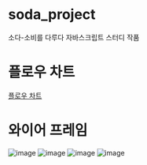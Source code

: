 # soda_project
소다-소비를 다루다 자바스크립트 스터디 작품

# 플로우 차트
[플로우 차트](https://viewer.diagrams.net/?border=0&tags=%7B%7D&highlight=0000ff&edit=_blank&layers=1&nav=1&title=%E1%84%89%E1%85%A9%E1%84%83%E1%85%A1_%E1%84%91%E1%85%B3%E1%86%AF%E1%84%85%E1%85%A9%E1%84%8B%E1%85%AE%E1%84%8E%E1%85%A1%E1%84%90%E1%85%B3.html&open=R7V1Nc6M4Gv41VO0ekkIIhDgabPd013ZtV%2BWwM3PZcmLa9g4xXkK6k%2F31KwmJDyHHchqMcEgOwUI4oEfP%2By1hwejx5VO2Omy%2Fpus4sRx7%2FWLBueWQHw%2BSP7TltWhB2C0aNtluXTSBquFu97%2BYN9q89Xm3jp8aHfM0TfLdodn4kO738UPeaFtlWfqz2e17mjT%2F62G1iVsNdw%2BrpN36r9063xat2PGr9t%2Fi3WYr%2FjNAQXHmcSU68yd52q7W6c9aE1xYMMrSNC%2BOHl%2BiOKGDJ8aluG555Gx5Y1m8z3Uu%2BPPe%2BZJ%2F33yO%2Fnn3%2BfcvD3df%2Fj1PbgB%2Fjh%2Br5Jk%2FMb%2Fb%2FFUMQZY%2B79cx%2FRbbguHP7S6P7w6rB3r2JwGdtG3zx4R8AuTwe7rPOYoO7f59lyRRmqQZadine9IePuVZ%2BlcsGi0HzoLIXYTkTPuR%2BFP%2BiLM8fqk18Uf8FKePcZ69ki78LPL5cPP5Brzi488KPAfzLtsacGSm8knDJ8ym%2FOpqTMkBH9Zzhrg9wuRhZzNrhulBAK0ZuR%2FbWsysEFuhTRsxOUvuByXk7sL7rIEH%2Bu8znTJspG%2Be2FDPSAdgH17YEIrz5GjD%2Fi4iK5jT717MrcCxMDkTiX9IPtq0A4YWDkR7yNpd2p%2FcSBi9MSOAxoyozQAC9sKmv82ZAuyOwMdN8D27Bb4Ke9fuC3qkwJ6A4Fo4YpMAWEHE8JlR4B0GBTmYYTH2uAKEXFVcIh6hBggZn7w56llMpsbqnnWgo7t6ztMnPtr0Y7Lb7MnxAxnsmCAT0kHeEbE34yced%2Bs1vTg8pLt9zgbGCy1vrkNp3tiUG7Jg6ABuX3D2ONeBp8Ab9oY31uV6QUk2CQjeAaYt5BQGFVtpNzJXAgF8YIVuZ7KZMa4liG17ubRlqU3aEVouEeqHo8D2bhHU46lz25uQDhTIRXT0Q4ZciBjtLg8JHfjlsg3JchkEUdQTJEhTbvaHhzCaTjOpwMatqU%2FGpMBm2qzSoJUyxI41E1KXQEgPFqx%2FwUuPyljazaO8bKG7TR%2Fvn586QXa5hFCFLMW2IwmJmhLS9W%2FbMjJQQOv1JSIdhTlEFAtVd0zwUQR8OvZE1SgBpJ1DasTMXCEriwPE5SlXqmQ6%2BHRG0O9pz4LaVKJf1TZxiLV%2BoIdk%2BFdJEifpJls9UnUYZzsyElRnNs99q06ctoheYuHqaE0VCPmUkKZKECyXXQkBH%2FmSXEa3GLflAFLIAXDbm%2FXsuPoqlSDJzSnCZ8ClNbVs7dpMmdNuChNKAJ6zPx2wO4pUkC2XC8Qg48aYfQuln47gbPlBFUgnxDrqi%2Fu4rSzjNfG2%2Bcc0y7fpJt2vkkXVKlmRVZ9%2FpOmBg%2FGfOM9fORrUzm1CFb%2Fs8t%2FZSHv80x%2B1M%2FMX%2Fs3sw6v4sCfPW7uIfvyjfq66jH0S12n7NE%2Fpc%2FYQvzFWIoyQr7JNnL%2FR0eccpSP55sTI4mSV73404xqdY4zUhtTM5ywkyjoQXiZRxFx2%2B9ZsLvQv4y5ls2uFjMRK8T1SD9WRHFR3YA%2FVP2JnFSZu6Ypct6wEEioQ6KHSn6CEk6DUFZS%2BiAqfEpRCMhkiKIE9gdw9yMB2DEPZGwvKg6DlmoUWaPsFl0SrhlWF3AlOggYjK4Kaw0nfNJD9sVByTIIXAMNQDiaUe0C5c2%2BTXTrLstVrrQNPOlXf%2FI021Cx2Oa4Z%2BPUZ0%2BoPhQxS9ycHxR1U8618lF%2FwrY5kfiXfqohSLXgSqIxnFh7zcb92LPkeICXpXE3nqsfkgu%2BogVHFFGeQhZVZOCI4EpIu80MLlsbFZTzSZUFq9s24bQeeF6M4HSOm0WCVE01%2FusESe00sPUVA0WtD2Vu%2B1VcFhwkGJWaIJ9rDgIJR1jyEc95tdiS6JCUHiqx8OG9B%2BOGyBDegGSpRsvnCKQLx%2F8zX9B1qbKypsQUfDTHLfHWFBJG4IRDJu%2Fl1K0Qp2IicwfVhMDlE2sQTfDpNPNPCjWACuXuQzUq%2Bift%2BZ%2FKtJYfLjBz5Ytpos6pUWQKPqiIGNC1Y326Xnl20HiYYNEwBaqTUjjhKtASXo6Wu0eObFYvCWkYPJxvzVGgjpL7Lr%2FmMg%2BW1MRw4rw3s8UXyh%2BOVdq1J57x6V%2FSvytOI6eZJS19OXSAqXo9dIMcXpf79xAsFDJL2Dn0WixDRjLFIhJvAOJGgDvspq5BojfBclBKPfFVMa%2FYPXnUE7Mnj1JbOZZJcI52OjLJ7yjuX47O2CJZDbuxUyytC5q1g3i2wR0690nEwh3qqNWnKUS9WunjNVFUhJqMaaDrF9TYZbPIwCRk4q1zlNsXT2QRxbyVbQxUQDC45RcBoapYMkM6i7kEjd25aHYwqP61cf3rd4fh3SugeFyMCld6MaBaTr2DxWF5TpDCpwEVCKDOV6qDVIx3s%2Ff3TgQ2Tah3cBwcaAXzr662I6RPrUtIYL2y7FJq6kbyyNN8YoXkklueyop6SmmJ997WTCsJmYZXnOsMzyhmSUe8KqQ9WxFvya2wx9fLGFUVcQa2SIKLhm%2FrC4LG4jjKzkFNSZjDf0YFKuyRg8o879q6IoInaq2KpNvftxdYJuDRlIitoC8IrW2Dmo6bpMfgCM%2BCMpmbKABfP0Q7AOWZVWwGnvXZzgrkDmH3DYFb7i2oRjHhFK91jzP047p8sgw2oQwdwWgJ6Bj11i7IANM1UVZdlKcymt3MjRQGXW1tmcEU7I2BpwxJv8HwxbIu9iZ2nVKKG8jSsMNZRbIF6hlMzp5v2ha5QrfPREA4h0wgnZoa8XabHxxezhTw8C8ngOSEz2%2BLxDQtH0f9vivV6x7%2Fi71dgJcmTwpAgOZwykvqiWJg%2FGoaSYRlJcedn1ItElIG8cgFXm%2BjKu0idJQlGz2LZlkJAte%2FjxUnsHBPvQVSvFamFcecURV5%2Fd2w5J2bwi407Gytvi%2FK9a1h5G8iI2srt%2FMpKvzqmuE9Mz6%2FwUu7TeDVui28PbUXBX7NnP2yQHrgQNaAcPkovkqmT2aNj9mjXFAjumWL2uFMYsA%2BYoWGBBnfa%2FrYXNhsW7YWqCqG2SXrl6ZaWNjUh34ImfXoGA3VXBQLXrFXw5Z135WgqvEzleyW6dDov58EAR%2BBnTCAYTQaRPk8FDBo8Nc0gUpXwKcM8GrXv6gTpWDgoa0sDODhZq2dwUDvk7pnmex5ZBFQG1aEoY2e6j7%2B3DonGUkWyOtsZvi7NiERCwhhW%2BpNmPIOV2hVD4i21prDSn4RvLzAblu90jxSGXdWGW44Ib4oMiSIQcNEtt8rNXSZ26bBLPxBnWPG7qwrEHUkYy5SbNgU%2Bj%2BLSFgYguIXDvzsQoGmVyxlE1473eYZF3F1VvE8zZPDGggjlmvn3hSEmcXJeMKRpMTBx4hsgTqZdq%2FTFiacdlvQcs8SJpwpLtgMdSrvBfpPZ8q4cH57pyGmmHo4scr400cVa94noOkTXj30a5iCI98BMMHcLs2G7EIo7v%2BooiyuFqg2Isgy6s%2FnY2NW5DcQvbW1s7DQTjX4gTYCC3%2FwyaQ50sMkx8NtZWUOnRQ%2FwaghPw2ppxJ1ftfBskeKCwjP88u1rmm4%2BZ2B9F2zt%2Fddvnw43w6Z%2FagzR37y%2BIThP7mClnOTvJRfUJVcRkxyOS%2Brtk0a6wTuQN1QsVckFsuNK1gyaG3%2Ffq1QGZI32bje%2FzBp26dmveIW4Ob0wOPHOBvkCYRL3%2BtKGchxPvNxlNKQODCP1sLnasZFaf4%2BcidQa43glmhoGUnBgaFIPmpe9xA6tnZIaGU5qzz%2BT1PIFFyK1%2Bs0XY9XULjaM1MNG08dGau39siZS64zjlWhqDx8Jzw5F6kEzoaPT1Ppr0weOROm9kXQsrEH%2BxVhDPmZpmtelGHn07dd0HdMe%2Fwc%3D)


# 와이어 프레임
![image](https://user-images.githubusercontent.com/66935282/175297950-2f3fa7d2-c803-4a4f-86b0-78e8a42f8020.png)
![image](https://user-images.githubusercontent.com/66935282/175298063-8c3a54c9-d5a3-48d0-9879-94e8dc755785.png)
![image](https://user-images.githubusercontent.com/66935282/175298100-9e925bc1-784a-42bd-92fc-a3a0e77221f5.png)
![image](https://user-images.githubusercontent.com/66935282/175298135-082b1895-f482-41eb-a2bf-ca5a7d40410a.png)
